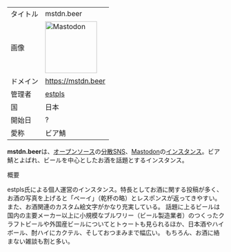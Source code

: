 <div class="mw-parser-output">

|          |                                                                                                                                                                                                                                                                                                                                       |
|----------|---------------------------------------------------------------------------------------------------------------------------------------------------------------------------------------------------------------------------------------------------------------------------------------------------------------------------------------|
| タイトル | mstdn.beer                                                                                                                                                                                                                                                                                                                            |
| 画像     | <a href="/%E3%83%95%E3%82%A1%E3%82%A4%E3%83%AB:Mastodon_logo.png" class="image" title="Mastodon"><img src="/images/thumb/0/00/Mastodon_logo.png/120px-Mastodon_logo.png" srcset="/images/thumb/0/00/Mastodon_logo.png/180px-Mastodon_logo.png 1.5x, /images/0/00/Mastodon_logo.png 2x" width="120" height="120" alt="Mastodon" /></a> |
| ドメイン | <a href="https://mstdn.beer" class="external free" rel="nofollow">https://mstdn.beer</a>                                                                                                                                                                                                                                              |
| 管理者   | <a href="https://mstdn.beer/@estpls" class="external text" rel="nofollow">estpls</a>                                                                                                                                                                                                                                                  |
| 国       | 日本                                                                                                                                                                                                                                                                                                                                  |
| 開始日   | ?                                                                                                                                                                                                                                                                                                                                     |
| 愛称     | ビア鯖                                                                                                                                                                                                                                                                                                                                |

**mstdn.beer**は、[オープンソース](/%E3%82%AA%E3%83%BC%E3%83%97%E3%83%B3%E3%82%BD%E3%83%BC%E3%82%B9 "オープンソース")の[分散SNS](/%E5%88%86%E6%95%A3SNS "分散SNS")、[Mastodon](/Mastodon "Mastodon")の[インスタンス](/%E3%82%A4%E3%83%B3%E3%82%B9%E3%82%BF%E3%83%B3%E3%82%B9 "インスタンス")。ビア鯖とよばれ、ビールを中心としたお酒を話題とするインスタンス。

概要

estpls氏による個人運営のインスタンス。特長としてお酒に関する投稿が多く、お酒の写真を上げると「ペーイ」（乾杯の略）とレスポンスが返ってきやすい。また、お酒関連のカスタム絵文字がかなり充実している。 話題に上るビールは国内の主要メーカー以上に小規模なブルワリー（ビール製造業者）のつくったクラフトビールや外国産ビールについてとトゥートも見られるほか、日本酒やハイボール、酎ハイにカクテル、そしておつまみまで幅広い。 もちろん、お酒に絡まない雑談も割と多い。

</div>
